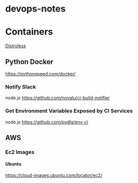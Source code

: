# devops-notes

# Containers

[Distroless](https://github.com/GoogleContainerTools/distroless)

## Python Docker

https://pythonspeed.com/docker/

### Notify Slack

node.js
https://github.com/novalu/ci-build-notifier

### Get Environment Variables Exposed by CI Services

node.js
https://github.com/pvdlg/env-ci

## AWS

### Ec2 Images

#### Ubuntu
https://cloud-images.ubuntu.com/locator/ec2/
